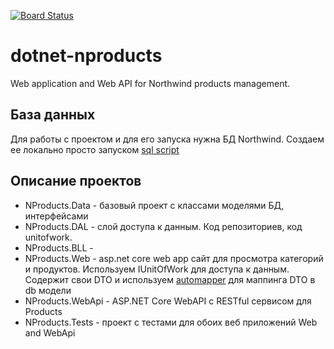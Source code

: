 [![Board Status](https://dev.azure.com/NikolaiIvanov/60e1a9d0-a257-4f63-bd89-5f6a465ffef4/ffaca637-bdb9-4d7f-b6b8-3b1ecdbd4dbe/_apis/work/boardbadge/d0ec62d6-da3e-42fd-b948-255cf3e1f9b1)](https://dev.azure.com/NikolaiIvanov/60e1a9d0-a257-4f63-bd89-5f6a465ffef4/_boards/board/t/ffaca637-bdb9-4d7f-b6b8-3b1ecdbd4dbe/Microsoft.RequirementCategory)
# dotnet-nproducts
Web application and Web API for Northwind products management.

## База данных
Для работы с проектом и для его запуска нужна БД Northwind. 
Создаем ее локально просто запуском [sql script](https://raw.githubusercontent.com/microsoft/sql-server-samples/master/samples/databases/northwind-pubs/instnwnd.sql)

## Описание проектов
* NProducts.Data - базовый проект с классами моделями БД, интерфейсами
* NProducts.DAL - слой доступа к данным. Код репозиториев, код unitofwork.
* NProducts.BLL - 
* NProducts.Web - asp.net core web app сайт для просмотра категорий и продуктов. Используем IUnitOfWork для доступа к данным. Содержит свои DTO и используем [automapper](https://metanit.com/sharp/mvc5/23.4.php)  для маппинга DTO в db модели
* NProducts.WebApi - ASP.NET Core WebAPI с RESTful сервисом для Products
* NProducts.Tests - проект с тестами для обоих веб приложений Web and WebApi
